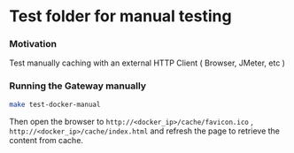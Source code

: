 Test folder for manual testing
==============================


### Motivation
Test manually caching with an external HTTP Client ( Browser, JMeter, etc )

### Running the Gateway manually


```bash
make test-docker-manual
```

Then open the browser to `http://<docker_ip>/cache/favicon.ico` , `http://<docker_ip>/cache/index.html` and refresh the page to retrieve the content from cache. 